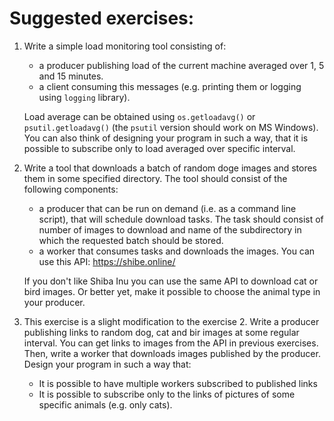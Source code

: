 # Suggested exercises:

1. Write a simple load monitoring tool consisting of:
    - a producer publishing load of the current machine averaged over 1, 5 and 15 minutes.
    - a client consuming this messages (e.g. printing them or logging using `logging` library).
    
   Load average can be obtained using `os.getloadavg()` or `psutil.getloadavg()` (the `psutil` version should work on MS Windows). You can also think of designing your program in such a way, that it is possible to subscribe only to load averaged
   over specific interval.
   
2. Write  a tool that downloads a batch of random doge images and stores them in some specified directory. 
   The tool should consist of
   the following components:
   - a producer that can be run on demand (i.e. as a command line script), that will schedule download tasks. The task should consist of number of images to download and name of the subdirectory in which the requested batch should be stored.
   - a worker that consumes tasks and downloads the images. You can use this API: https://shibe.online/
   
   If you don't like Shiba Inu you can use the same API to download cat or bird images. Or better yet, make it possible
   to choose the animal type in your producer.
   
3. This exercise is a slight modification to the exercise 2. Write a producer publishing links to random dog, cat
   and bir images at some regular interval. You can get links to images from the API in previous exercises.
   Then, write a worker that downloads images published by the producer. Design your program in such a way that:
   - It is possible to have multiple workers subscribed to published links
   - It is possible to subscribe only to the links of pictures of some specific animals (e.g. only cats).
